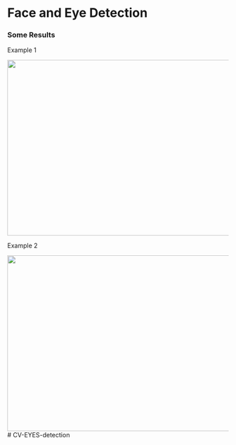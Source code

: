 # Face and Eye Detection

### Some Results

Example 1

<img src="https://github.com/akshaybhatia10/ComputerVison-Projects/blob/master/FaceEyeDetection/results%20-%201.png" alt="" data-canonical-src="https://github.com/akshaybhatia10/ComputerVison-Projects/blob/master/FaceEyeDetection/results%20-%201.png" width="600" height="400" />


Example 2

<img src="https://github.com/akshaybhatia10/ComputerVison-Projects/blob/master/FaceEyeDetection/results%20-%202.png" alt="" data-canonical-src="https://github.com/akshaybhatia10/ComputerVisonProjects/blob/master/FaceEyeDetection/results%20-%202.png" width="600" height="400" />
# CV-EYES-detection
